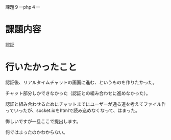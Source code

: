 課題９ーphp４ー

<h1>課題内容</h1>
<p>認証<p>

<h1>行いたかったこと</h1>
<p>認証後、リアルタイムチャットの画面に進む、というものを作りたかった。</p>
<p>チャット部分しかできなかった（認証との組み合わせに進めなかった）。</p>
<p>認証と組み合わせるためにチャットまでにユーザーが通る道を考えてファイル作っていったが、socket.ioをhtmlで読み込めなくなって、はまった。</p>
<p>悔しいですが一旦ここで提出します。</p>

<p>何ではまったのかわからない。</p>

